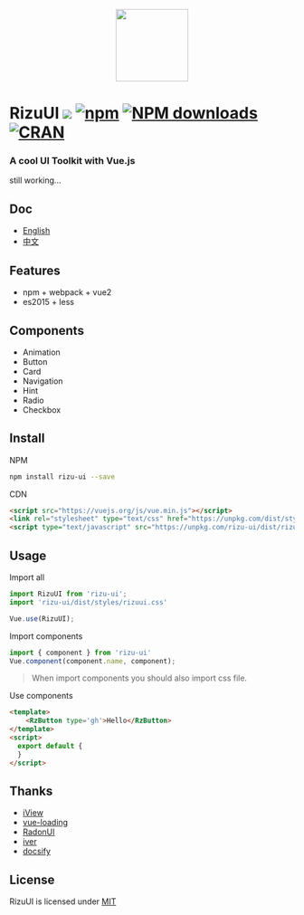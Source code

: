 <p align="center">
  <a href="https://rizu-ui.github.io" target="\_blank">
    <img src="https://github.com/yrq110/RizuUI/blob/master/assets/logo.png" width="128px">
  </a>
</p>

# RizuUI [![](https://img.shields.io/travis/yrq110/RizuUI.svg?style=flat-square)](https://travis-ci.org/yrq110/RizuUI) [![npm](https://img.shields.io/npm/v/rizu-ui.svg?style=flat-square)](https://www.npmjs.com/package/rizu-ui) [![NPM downloads](http://img.shields.io/npm/dm/rizu-ui.svg?style=flat-square)](https://npmjs.org/package/rizu-ui) [![CRAN](https://img.shields.io/npm/l/rizu-ui.svg?style=flat-square)](https://opensource.org/licenses/MIT)

### A cool UI Toolkit with Vue.js

still working...

## Doc

* [English](https://rizu-ui.github.io)
* [中文](https://rizu-ui.github.io/#/zh-cn/)

## Features

* npm + webpack + vue2
* es2015 + less

## Components

* Animation
* Button
* Card
* Navigation
* Hint
* Radio
* Checkbox

## Install

NPM
```bash
npm install rizu-ui --save
```

CDN
```html
<script src="https://vuejs.org/js/vue.min.js"></script>
<link rel="stylesheet" type="text/css" href="https://unpkg.com/dist/styles/rizuui.css">
<script type="text/javascript" src="https://unpkg.com/rizu-ui/dist/rizuui.min.js"></script>
```

## Usage

Import all

```js
import RizuUI from 'rizu-ui';
import 'rizu-ui/dist/styles/rizuui.css'

Vue.use(RizuUI);
```

Import components

```js
import { component } from 'rizu-ui'
Vue.component(component.name, component);
```
> When import components you should also import css file.

Use components

```html
<template>
    <RzButton type='gh'>Hello</RzButton>
</template>
<script>
  export default {
  }
</script>
```

## Thanks

* [iView](https://github.com/iview/iview)
* [vue-loading](https://github.com/jkchao/vue-loading)
* [RadonUI](https://github.com/luojilab/radon-ui)
* [iver](https://github.com/jlianphoto/iver)
* [docsify](https://github.com/qingwei-li/docsify)

## License

RizuUI is licensed under [MIT](http://opensource.org/licenses/MIT)
